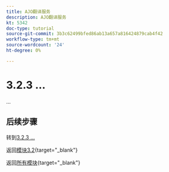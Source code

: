 ```yaml
---
title: AJO翻译服务
description: AJO翻译服务
kt: 5342
doc-type: tutorial
source-git-commit: 3b3c62499bfed86ab13a657a816424879cab4f42
workflow-type: tm+mt
source-wordcount: '24'
ht-degree: 0%

---
```


# 3.2.3 ...

...

## 后续步骤

转到[3.2.3 ...](./ex2.md)

返回[模块3.2](./ajotranslationsvcs.md){target="_blank"}

返回[所有模块](./../../../overview.md){target="_blank"}
